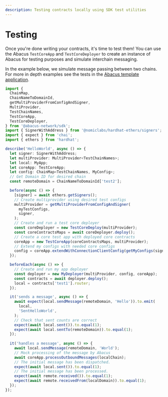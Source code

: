 ```yaml
---
description: Testing contracts locally using SDK test utilities
---
```


# Testing

Once you're done writing your contracts, it's time to test them! You can use the Abacus `TestCoreApp` and `TestCoreDeployer` to create an instance of Abacus for testing purposes and simulate interchain messaging.

In the example below, we simulate message passing between two chains. For more in depth examples see the tests in the [Abacus template application](https://github.com/abacus-network/abacus-app-template/tree/main/src/test).

```typescript
import {
  ChainMap,
  ChainNameToDomainId,
  getMultiProviderFromConfigAndSigner,
  MultiProvider,
  TestChainNames,
  TestCoreApp,
  TestCoreDeployer,
} from '@abacus-network/sdk';
import { SignerWithAddress } from '@nomiclabs/hardhat-ethers/signers';
import { expect } from 'chai';
import { ethers } from 'hardhat';

describe('HelloWorld', async () => {
  let signer: SignerWithAddress;
  let multiProvider: MultiProvider<TestChainNames>;
  let local: MyApp;
  let coreApp: TestCoreApp;
  let config: ChainMap<TestChainNames, MyConfig>;
  // Get Domain ID for desired chain
  const remoteDomain = ChainNameToDomainId['test2'];

  before(async () => {
    [signer] = await ethers.getSigners();
    // Create multiprovider using desired test configs
    multiProvider = getMultiProviderFromConfigAndSigner(
      myTestConfigs,
      signer,
    );
    // Create and run a test core deployer
    const coreDeployer = new TestCoreDeploy(multiProvider);
    const coreContractsMaps = await coreDeployer.deploy();
    // Create a core test app with deployed core contracts
    coreApp = new TestCoreApp(coreContractsMaps, multiProvider);
    // Extend my configs with needed core configs
    config = coreApp.extendWithConnectionClientConfig(getMyConfigs(signer.address));
  });

  beforeEach(async () => {
    // Create and run my app deployer
    const deployer = new MyDeployer(multiProvider, config, coreApp);
    const contracts = await deployer.deploy();
    local = contracts['test1'].router;
  });

  it('sends a message', async () => {
    await expect(local.sendMessage(remoteDomain, 'Hello')).to.emit(
      local,
      'SentHelloWorld',
    );
    // Check that sent counts are correct
    expect(await local.sent()).to.equal(1);
    expect(await local.sentTo(remoteDomain)).to.equal(1);
  });
  
  it('handles a message', async () => {
    await local.sendMessage(remoteDomain, 'World');
    // Mock processing of the message by Abacus
    await coreApp.processOutboundMessages(localChain);
    // The initial message has been dispatched.
    expect(await local.sent()).to.equal(1);
    // The initial message has been processed.
    expect(await remote.received()).to.equal(1);
    expect(await remote.receivedFrom(localDomain)).to.equal(1);
  });
});
```

